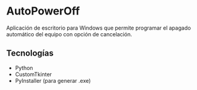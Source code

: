 # AutoPowerOff

Aplicación de escritorio para Windows que permite programar el apagado automático del equipo con opción de cancelación.

## Tecnologías

- Python
- CustomTkinter
- PyInstaller (para generar .exe)
